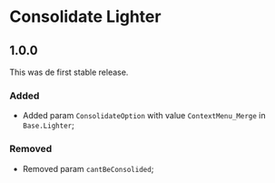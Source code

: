# Consolidate Lighter

## 1.0.0

This was de first stable release.


### Added

- Added param `ConsolidateOption` with value `ContextMenu_Merge` in `Base.Lighter`;


### Removed

- Removed param `cantBeConsolided`;

